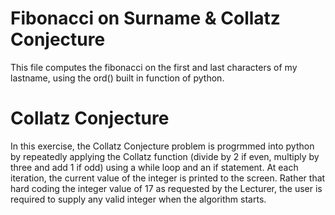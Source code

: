 # Fibonacci on Surname & Collatz Conjecture
This file computes the fibonacci on the first and last characters of my lastname, using the ord() built in function of python.

# Collatz Conjecture
In this exercise, the Collatz Conjecture problem is progrmmed into python by repeatedly applying the Collatz function (divide by 2 if even, multiply by three and add 1 if odd) using a while loop and an if statement. At each iteration, the current value of the integer is printed to the screen. Rather that hard coding the integer value of 17 as requested by the Lecturer, the user is required to supply any valid integer when the algorithm starts.
